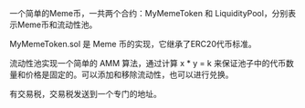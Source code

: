 一个简单的Meme币，一共两个合约：MyMemeToken 和 LiquidityPool，分别表示Meme币和流动性池。

MyMemeToken.sol 是 Meme 币的实现，它继承了ERC20代币标准。

流动性池实现一个简单的 AMM 算法，通过计算 x * y = k 来保证池子中的代币数量和价格是固定的。可以添加和移除流动性，也可以进行兑换。

有交易税，交易税发送到一个专门的地址。